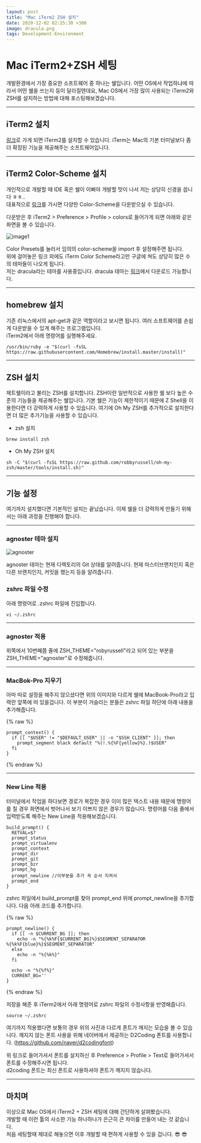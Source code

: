 ```yaml
---
layout: post
title: "Mac iTerm2 ZSH 설치"
date: 2020-12-02 02:25:30 +300
image: dracula.png
tags: Development-Environment
---
```

  
# Mac iTerm2+ZSH 세팅  
  
개발환경에서 가장 중요한 소프트웨어 중 하나는 쉘입니다. 어떤 OS에서 작업하냐에 따라서 어떤 쉘을 쓰는지 등이 달라질텐데요, Mac OS에서 가장 많이 사용되는 iTerm2와 ZSH를 설치하는 방법에 대해 포스팅해보겠습니다.  
  
***
    
## iTerm2 설치  
  
[링크](https://iterm2.com/)로 가게 되면 iTerm2를 설치할 수 있습니다. iTerm는 Mac의 기본 터미널보다 좀 더 확장된 기능을 제공해주는 소프트웨어입니다.   
  
***
  
## iTerm2 Color-Scheme 설치  

개인적으로 개발할 때 IDE 혹은 쉘이 이뻐야 개발할 맛이 나서 저는 상당히 신경을 씁니다 ㅎㅎ..  
대표적으로 [링크](https://github.com/mbadolato/iTerm2-Color-Schemes)를 가시면 다양한 Color-Scheme을 다운받으실 수 있습니다.  
  
다운받은 후 iTerm2 > Preference > Profile > colors로 들어가게 되면 아래와 같은 화면을 볼 수 있습니다.  
  
![image1](https://miro.medium.com/max/1126/1*3eqvqUKzz84yJljncRWOAA.png)  
  
Color Presets를 눌러서 임의의 color-scheme을 import 후 설정해주면 됩니다.  
위에 걸어놓은 링크 외에도 iTerm Color Scheme라고만 구글에 쳐도 상당히 많은 수의 테마들이 나오게 됩니다.  
저는 dracula라는 테마를 사용중입니다. dracula 테마는 [링크](https://github.com/dracula/dracula-theme)에서 다운로드 가능합니다. 
  
***
  
## homebrew 설치  
  
기존 리눅스에서의 apt-get과 같은 역할이라고 보시면 됩니다. 여러 소프트웨어를 손쉽게 다운받을 수 있게 해주는 프로그램입니다.  
iTerm2에서 아래 명령어를 실행해주세요.
  
```
/usr/bin/ruby -e "$(curl -fsSL https://raw.githubusercontent.com/Homebrew/install.master/install)"
```
    
***
  
## ZSH 설치  
  
제트쉘이라고 불리는 ZSH를 설치합니다. ZSH이란 일반적으로 사용한 쉘 보다 높은 수준의 기능들을 제공해주는 쉘입니다. 기본 쉘은 기능이 제한적이기 때문에 Z Shell을 이용한다면 더 강력하게 사용할 수 있습니다. 여기에 Oh My ZSH를 추가적으로 설치한다면 더 많은 추가기능을 사용할 수 있습니다.  
  
* zsh 설치

```
brew install zsh
```
  
* Oh My ZSH 설치  
  
```
sh -C "$(curl -fsSL https://raw.github.com/robbyrussell/oh-my-zsh/master/tools/install.sh)"
```
  
***

## 기능 설정  
  
여기까지 설치했다면 기본적인 설치는 끝났습니다. 이제 쉘을 더 강력하게 만들기 위해서는 아래 과정을 진행해야 합니다.  
  
***

### agnoster 테마 설치  
  
![agnoster]({{site.baseurl}}/images/agnoster.png)

agnoster 테마는 현재 디렉토리의 Git 상태를 알려줍니다. 현재 마스터브랜치인지 혹은 다른 브랜치인지, 커밋을 했는지 등을 알려줍니다.  
  
### zshrc 파일 수정  
  
아래 명령어로 .zshrc 파일에 진입합니다.   

```
vi ~/.zshrc
```
  
***
    
### agnoster 적용

위쪽에서 10번째쯤 줄에 ZSH_THEME="robyrussell"라고 되어 있는 부분을 ZSH\_THEME="agnoster"로 수정해줍니다.  
  
***

### MacBok-Pro 지우기  
  
아마 따로 설정을 해주지 않으셨다면 위의 이미지와 다르게 쉘에 MacBook-Pro라고 입력란 앞쪽에 떠 있을겁니다. 이 부분이 거슬리는 분들은 zshrc 파일 하단에 아래 내용을 추가해줍니다.  
  
{% raw %}
```
prompt_context() {
  if [[ "$USER" != "$DEFAULT_USER" || -n "$SSH_CLIENT" ]]; then
    prompt_segment black default "%(!.%{%F{yellow}%}.)$USER"
  fi
}
```
{% endraw %}
  
***

### New Line 적용
  
터미널에서 작업을 하다보면 경로가 복잡한 경우 이미 많은 텍스트 내용 때문에 명령어를 칠 경우 화면에서 벗어나서 보기 이쁘지 않은 경우가 많습니다. 명령어를 다음 줄에서 입력받도록 해주는 New Line을 적용해보겠습니다.  
  
```
build_prompt() {
  RETVAL=$?
  prompt_status
  prompt_virtualenv
  prompt_context
  prompt_dir
  prompt_git
  prompt_bzr
  prompt_hg
  prompt_newline //이부분을 추가 꼭 순서 지켜서
  prompt_end
}
```

zshrc 파일에서 build_prompt를 찾아 prompt_end 위에 prompt_newline을 추가합니다. 다음 아래 코드를 추가합니다.    
  
{% raw %}
```
prompt_newline() {
  if [[ -n $CURRENT_BG ]]; then
    echo -n "%{%k%F{$CURRENT_BG}%}$SEGMENT_SEPARATOR
%{%k%F{blue}%}$SEGMENT_SEPARATOR"
  else
    echo -n "%{%k%}"
  fi

  echo -n "%{%f%}"
  CURRENT_BG=''
}
```
{% endraw %}
  
저장을 해준 후 iTerm2에서 아래 명령어로 zshrc 파일의 수정사항을 반영해줍니다.  
  
```
source ~/.zshrc
```  
  
여기까지 적용했다면 보통의 경우 위의 사진과 다르게 폰트가 깨지는 모습을 볼 수 있습니다. 깨지지 않는 폰트 사용을 위해 네이버에서 제공하는 D2Coding 폰트를 사용합니다. (https://github.com/naver/d2codingfont)  

위 링크로 들어가셔서 폰트를 설치하신 후 Preference > Profile > Text로 들어가셔서 폰트를 수정해주시면 됩니다.  
d2coding 폰트는 최신 폰트로 사용하셔야 폰트가 깨지지 않습니다.  
  
***  
  
## 마치며
  
이상으로 Mac OS에서 iTerm2 + ZSH 세팅에 대해 간단하게 살펴봤습니다.  
개발할 때 이런 툴의 사소한 기능 하나하나가 은근히 큰 차이를 만들어 내는 것 같습니다.  
처음 세팅할때 제대로 해놓으면 이후 개발할 때 편하게 사용할 수 있을 겁니다. 😎 😎  
  



  
